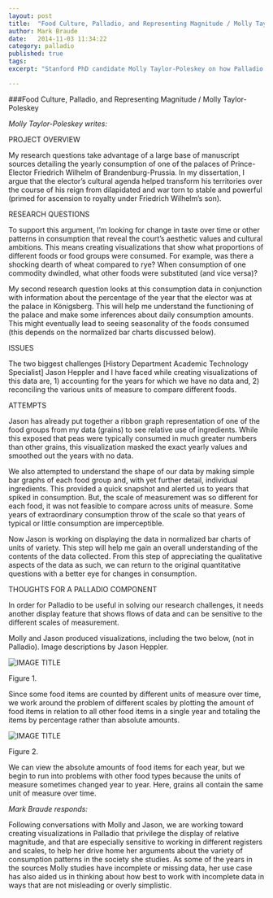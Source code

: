```yaml
---
layout: post
title:  "Food Culture, Palladio, and Representing Magnitude / Molly Taylor-Poleskey"
author: Mark Braude
date:   2014-11-03 11:34:22
category: palladio
published: true
tags: 
excerpt: "Stanford PhD candidate Molly Taylor-Poleskey on how Palladio can be developed to aid her research on food culture in Brandenburg Prussia; Mark Braude responds."

---
```


###Food Culture, Palladio, and Representing Magnitude / Molly Taylor-Poleskey

*Molly Taylor-Poleskey writes:*

PROJECT OVERVIEW

My research questions take advantage of a large base of manuscript sources detailing the yearly consumption of one of the palaces of Prince-Elector Friedrich Wilhelm of Brandenburg-Prussia. In my dissertation, I argue that the elector’s cultural agenda helped transform his territories over the course of his reign from dilapidated and war torn to stable and powerful (primed for ascension to royalty under Friedrich Wilhelm’s son). 

RESEARCH QUESTIONS

To support this argument, I’m looking for change in taste over time or other patterns in consumption that reveal the court’s aesthetic values and cultural ambitions. This means creating visualizations that show what proportions of different foods or food groups were consumed. For example, was there a shocking dearth of wheat compared to rye? When consumption of one commodity dwindled, what other foods were substituted (and vice versa)?

My second research question looks at this consumption data in conjunction with information about the percentage of the year that the elector was at the palace in Königsberg. This will help me understand the functioning of the palace and make some inferences about daily consumption amounts. This might eventually lead to seeing seasonality of the foods consumed (this depends on the normalized bar charts discussed below). 

ISSUES

The two biggest challenges [History Department Academic Technology Specialist] Jason Heppler and I have faced while creating visualizations of this data are, 1) accounting for the years for which we have no data and, 2) reconciling the various units of measure to compare different foods. 

ATTEMPTS

Jason has already put together a ribbon graph representation of one of the food groups from my data (grains) to see relative use of ingredients. While this exposed that peas were typically consumed in much greater numbers than other grains, this visualization masked the exact yearly values and smoothed out the years with no data. 

We also attempted to understand the shape of our data by making simple bar graphs of each food group and, with yet further detail, individual ingredients. This provided a quick snapshot and alerted us to years that spiked in consumption. But, the scale of measurement was so different for each food, it was not feasible to compare across units of measure. Some years of extraordinary consumption throw of the scale so that years of typical or little consumption are imperceptible.

Now Jason is working on displaying the data in normalized bar charts of units of variety. This step will help me gain an overall understanding of the contents of the data collected. From this step of appreciating the qualitative aspects of the data as such, we can return to the original quantitative questions with a better eye for changes in consumption. 

THOUGHTS FOR A PALLADIO COMPONENT

In order for Palladio to be useful in solving our research challenges, it needs another display feature that shows flows of data and can be sensitive to the different scales of measurement. 

Molly and Jason produced visualizations, including the two below, (not in Palladio). Image descriptions by Jason Heppler.

![IMAGE TITLE]({{site.url}}/img/grains_normalized.jpg)

Figure 1.

Since some food items are counted by different units of measure over time, we work around the problem of different scales by plotting the amount of food items in relation to all other food items in a single year and totaling the items by percentage rather than absolute amounts.

![IMAGE TITLE]({{site.url}}/img/grains_amount.jpg)

Figure 2.

We can view the absolute amounts of food items for each year, but we begin to run into problems with other food types because the units of measure sometimes changed year to year. Here, grains all contain the same unit of measure over time.


*Mark Braude responds:*

Following conversations with Molly and Jason, we are working toward creating visualizations in Palladio that privilege the display of relative magnitude, and that are especially sensitive to working in different registers and scales, to help her drive home her arguments about the variety of consumption patterns in the society she studies. As some of the years in the sources Molly studies have incomplete or missing data, her use case has also aided us in thinking about how best to work with incomplete data in ways that are not misleading or overly simplistic.
